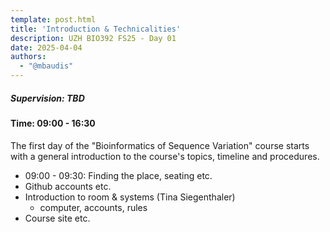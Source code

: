```yaml
---
template: post.html
title: 'Introduction & Technicalities'
description: UZH BIO392 FS25 - Day 01
date: 2025-04-04
authors:
  - "@mbaudis"
---
```


##### Supervision: TBD
#### Time: 09:00 - 16:30

The first day of the "Bioinformatics of Sequence Variation" course
starts with a general introduction to the course's topics, timeline and
procedures.

<!--more-->

* 09:00 - 09:30: Finding the place, seating etc.
* Github accounts etc.
* Introduction to room & systems (Tina Siegenthaler)
    - computer, accounts, rules
* Course site etc.
